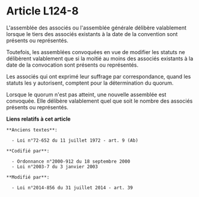 # Article L124-8

L'assemblée des associés ou l'assemblée générale délibère valablement lorsque le tiers des associés existants à la date de la
convention sont présents ou représentés.

Toutefois, les assemblées convoquées en vue de modifier les statuts ne délibèrent valablement que si la moitié au moins des
associés existants à la date de la convocation sont présents ou représentés.

Les associés qui ont exprimé leur suffrage par correspondance, quand les statuts les y autorisent, comptent pour la
détermination du quorum.

Lorsque le quorum n'est pas atteint, une nouvelle assemblée est convoquée. Elle délibère valablement quel que soit le nombre
des associés présents ou représentés.

**Liens relatifs à cet article**

	**Anciens textes**:

	  - Loi n°72-652 du 11 juillet 1972 - art. 9 (Ab)

	**Codifié par**:

	  - Ordonnance n°2000-912 du 18 septembre 2000
	  - Loi n°2003-7 du 3 janvier 2003

	**Modifié par**:

	  - Loi n°2014-856 du 31 juillet 2014 - art. 39
